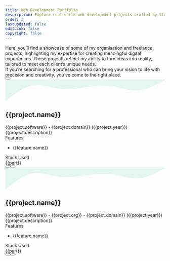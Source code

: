 ```yaml
---
title: Web Development Portfolio
description: Explore real-world web development projects crafted by Stack Seekers. From scalable SaaS apps to stunning websites, see how we build digital experiences that drive results. Freelance projects in custom web and app development, including booking platforms, dashboards, and analytics tools. Built with React, Node.js, and modern tech stacks.
order: 2
lastUpdated: false
editLink: false
copyright: false
---
```


<div class="flex flex-column gap-4 my-6 line-height-4">
  <div>
    Here, you’ll find a showcase of some of my organisation and freelance
    projects, highlighting my expertise for creating meaningful digital
    experiences. These projects reflect my ability to turn ideas into reality,
    tailored to meet each client’s unique needs.
  </div>
  <div>
    If you’re searching for a professional who can bring your vision to life
    with precision and creativity, you’ve come to the right place.
  </div>
  <div>
    <a
      href="https://cal.com/stackseekers"
      size="large"
      color="deeppink"
      class="flex justify-content-center text-center no-underline mt-4"
    >
      <Button
        label="Build Your Vision with Us!"
        icon="pi pi-calendar-clock"
        severity="primary"
        raised
        rounded
      />
    </a>
  </div>
</div>

<!-- Vertical Tabs Navigation -->
<div class="p-d-flex p-flex-column p-mr-3">
      <div class="grid my-6 gap-8">
        <div
          class="vp-feature-item col-12 shadow-1 m-0 p-0"
          v-for="(project, index) in freelance"
          :id="project.name"
        >
          <svg xmlns="http://www.w3.org/2000/svg" viewBox="0 120 1440 200">
            <path
              fill="#10b981"
              fill-opacity="0.1"
              d="M0,320L40,288C80,256,160,192,240,176C320,160,400,192,480,202.7C560,213,640,203,720,192C800,181,880,171,960,181.3C1040,192,1120,224,1200,218.7C1280,213,1360,171,1400,149.3L1440,128L1440,0L1400,0C1360,0,1280,0,1200,0C1120,0,1040,0,960,0C880,0,800,0,720,0C640,0,560,0,480,0C400,0,320,0,240,0C160,0,80,0,40,0L0,0Z"
            ></path>
          </svg>
          <div>
            <div class="px-4">
              <h2 itemprop="name" class="text-4xl font-bold p-0 m-0" :id="project.name">
                {{project.name}}
              </h2>
              <div class="text-xl mt-2" itemprop="operatingSystem">
                {{project.software}}
                <span class="text-sm mt-2"> - {{project.domain}}</span>
                <a class="text-sm mt-2 font-italic no-underline"
                  >({{project.year}})</a
                >
              </div>
            </div>
            <div
              class="flex md:flex-row flex-column"
              itemscope
              itemtype="https://schema.org/SoftwareApplication"
            >
              <div class="md:col-6 col-12 line-height-3 px-4">
                <div class="my-2 text-xl">{{project.description}}</div>
                <div class="flex flex-column mt-4 p-2" v-if="project.features">
                  <div class="my-2 text-l">Features</div>
                  <ul class="my-2 text-sm" v-for="feature in project.features">
                    <li>{{feature.name}}</li>
                  </ul>
                </div>
              </div>
              <div class="md:col-6 col-12">
                <link itemprop="applicationCategory" :href="project.schema" />
                <div v-if="project.images">
                  <div class="card" v-if="project.images.length != 1">
                    <Galleria
                      :value="project.images"
                      :responsiveOptions="responsiveOptions"
                      :numVisible="5"
                      :circular="true"
                      :showItemNavigators="true"
                      :showThumbnails="false"
                      :pt="{
                        prevButton: { 'aria-label': 'Previous screen of project' },
                        nextButton: { 'aria-label': 'Next screen of project' }
                      }"
                    >
                      <template #item="slotProps">
                        <img
                          :src="slotProps.item.itemImageSrc"
                          :alt="slotProps.item.alt"
                          style="width: 100%; display: block"
                          loading="eager" fetchpriority="high"
                        />
                      </template>
                    </Galleria>
                  </div>
                  <div class="card" v-else>
                    <img
                      :src="project.images[0].itemImageSrc"
                      :alt="project.images[0].alt"
                      style="width: 100%; display: block"
                      loading="eager" fetchpriority="high"
                    />
                  </div>
                </div>
              </div>
            </div>
          </div>
          <div class="flex flex-column mt-4 p-4">
            <div class="myt-2 text-l">Stack Used</div>
            <div class="flex grid mt-4 px-2">
              <Tag
                style="
                  border: 2px solid var(--border-color);
                  background: transparent;
                  color: var(--text-color);
                "
                v-for="part in project.skills"
                :key="part"
                :value="part"
                class="m-1"
              >
                <div class="flex items-center gap-2 px-1">
                  <i class="pi pi-cog" style="font-size: 1rem"></i>
                  <span class="text-base">{{part}}</span>
                </div>
              </Tag>
            </div>
            <div
              class="flex flex-row justify-content-between align-items-center gap-2"
            >
              <a
                v-if="project.link"
                :href="project.link"
                target="_blank"
                class="w-full flex flex-row no-underline mt-4"
              >
                <Button
                  label="Demo"
                  icon="pi pi-angle-double-right"
                  severity="primary"
                  raised
                  rounded
                />
              </a>
              <a
                v-if="project.codeLink"
                :href="project.codeLink"
                target="_blank"
                class="w-full flex flex-row no-underline mt-4"
              >
                <Button
                  label="Repo"
                  icon="pi pi-github"
                  severity="secondary"
                  raised
                  rounded
                />
              </a>
            </div>
          </div>
        </div>
      </div>
      <div class="grid my-6 gap-8">
      <div
        class="vp-feature-item col-12 shadow-1 m-0 p-0"
        v-for="(project, index) in projects"
      >
        <svg xmlns="http://www.w3.org/2000/svg" viewBox="0 120 1440 200">
          <path
            fill="#10b981"
            fill-opacity="0.1"
            d="M0,320L40,288C80,256,160,192,240,176C320,160,400,192,480,202.7C560,213,640,203,720,192C800,181,880,171,960,181.3C1040,192,1120,224,1200,218.7C1280,213,1360,171,1400,149.3L1440,128L1440,0L1400,0C1360,0,1280,0,1200,0C1120,0,1040,0,960,0C880,0,800,0,720,0C640,0,560,0,480,0C400,0,320,0,240,0C160,0,80,0,40,0L0,0Z"
          ></path>
        </svg>
        <div>
          <div class="px-4">
            <h2 itemprop="name" class="text-4xl font-bold p-0 m-0" :id="project.name">
              {{project.name}}
            </h2>
            <div class="text-xl mt-2" itemprop="operatingSystem">
              {{project.software}}
              <span class="text-sm mt-2"> - {{project.org}}</span>
              <span class="text-sm mt-2 font-italic">
                - {{project.domain}}</span
              >
              <a class="text-sm mt-2 font-italic no-underline"
                >({{project.year}})</a
              >
            </div>
          </div>
          <div
            class="flex md:flex-row flex-column"
            itemscope
            itemtype="https://schema.org/SoftwareApplication"
          >
            <div class="md:col-6 col-12 px-4">
              <div class="my-2 text-xl line-height-3">
                {{project.description}}
              </div>
              <div class="flex flex-column mt-4 p-2" v-if="project.features">
                <div class="my-2 text-l">Features</div>
                <ul class="my-2 text-sm" v-for="feature in project.features">
                  <li class="line-height-3">{{feature.name}}</li>
                </ul>
              </div>
            </div>
            <div class="md:col-6 col-12">
              <link itemprop="applicationCategory" :href="project.schema" />
              <div v-if="project.images">
                <div class="card" v-if="project.images.length != 1">
                  <Galleria
                    :value="project.images"
                    :responsiveOptions="responsiveOptions"
                    :numVisible="5"
                    :circular="true"
                    :showItemNavigators="true"
                    :showThumbnails="false"
                    :pt="{
                      prevButton: { 'aria-label': 'Previous screen of project' },
                      nextButton: { 'aria-label': 'Next screen of project' }
                    }"
                  >
                    <template #item="slotProps">
                      <img
                        :src="slotProps.item.itemImageSrc"
                        :alt="slotProps.item.alt"
                        style="width: 100%; display: block"
                        loading="eager" fetchpriority="high"
                      />
                    </template>
                  </Galleria>
                </div>
                <div class="card" v-else>
                  <img
                    :src="project.images[0].itemImageSrc"
                    :alt="project.images[0].alt"
                    style="width: 100%; display: block"
                    loading="eager" fetchpriority="high"
                  />
                </div>
              </div>
            </div>
          </div>
        </div>
        <div class="flex flex-column mt-4 p-4">
          <div class="mt-2 text-l">Stack Used</div>
          <div class="flex grid mt-4 px-2">
            <Tag
              style="
                border: 2px solid var(--border-color);
                background: transparent;
                color: var(--text-color);
              "
              v-for="part in project.skills"
              :key="part"
              :value="part"
              class="m-1"
            >
              <div class="flex items-center gap-2 px-1">
                <i class="pi pi-cog" style="font-size: 1rem"></i>
                <span class="text-base">{{part}}</span>
              </div>
            </Tag>
          </div>
          <div
            class="flex flex-row justify-content-between align-items-center gap-2"
          >
            <a
              v-if="project.link"
              :href="project.link"
              target="_blank"
              class="w-full flex flex-row no-underline mt-4"
            >
              <Button
                label="Live Demo"
                icon="pi pi-angle-double-right"
                severity="primary"
                raised
                rounded
              />
            </a>
            <a
              v-if="project.codeLink"
              :href="project.codeLink"
              target="_blank"
              class="w-full flex flex-row no-underline mt-4"
            >
              <Button
                label="Repo"
                icon="pi pi-github"
                severity="secondary"
                raised
                rounded
              />
            </a>
          </div>
        </div>
      </div>
    </div>
</div>

<script setup lang="ts">
  import { ref } from "vue";

  const images = ref();
  const responsiveOptions = ref([
    {
      breakpoint: "1300px",
      numVisible: 4,
    },
    {
      breakpoint: "575px",
      numVisible: 1,
    },
  ]);

  const projects = [
    {
      name: "Trokka Attraction",
      description: "Book Attractions and Tours for Your Next Holiday",
      skills: [
        "Javascript",
        "ES6",
        "VueJs",
        "Vuex",
        "Axios",
        "API integration",
        "ExpressJS",
        "MongoDB",
        "Git",
        "EC2",
      ],
      software: "Web",
      features: [
        {
          name: "Show Tours and Attraction of Malaysia",
        },
        {
          name: "Popular activities based on rating and demand",
        },
        {
          name: "Activities and details based on location",
        },
        {
          name: "Book and share attractions with other people",
        },
        {
          name: "Discount system based on promo code",
        },
        {
          name: "Payment system using Boost wallet and other payment methods",
        },
        {
          name: "Custom CMS backend system to add, update, and delete tours and attractions",
        },
      ],
      org: "Catch That Bus",
      year: "2019",
      domain: "Leisure, travel, and tourism",
      schema: "https://schema.org/DeveloperApplication",
      link: "https://m.trokka.com/attraction",
      images: [
        {
          itemImageSrc: "/img/projects/trokka.webp",
          alt: "Trokka.com | Book Attractions and Tours for Your Next Holiday",
        },
      ],
    },
    {
      name: "Catch That Bus",
      description: "Book Malaysia and Singapore bus tickets online.",
      skills: [
        "Javascript",
        "ES6",
        "VueJs",
        "Vuex",
        "Axios",
        "Cordova",
        "API integration",
        "ExpressJS",
        "MongoDB",
        "Git",
        "EC2"
      ],
      software: "Web / IOS APP",
      features: [
        {
          name: "Search for a bus by choosing from the destination and to the destination in Malaysia for dates.",
        },
        {
          name: "Sort and filter on available buses",
        },
        {
          name: "Seat visualization of a bus",
        },
        {
          name: "Booking system to handle concurrent requests",
        },
        {
          name: "Discount system based on coupon code",
        },
        {
          name: "Insurance integration for travellers",
        },
        {
          name: "Payment system using wallets and cards",
        },
        {
          name: "Webview for Boost wallet",
        },
        {
          name: "Multiple language support",
        },
        {
          name: "Multiple Currency support",
        },
        {
          name: "Bus Booked history",
        },
        {
          name: "Bus onboarding system for admin and bus operator",
        },
      ],
      org: "Catch That Bus",
      year: "2019",
      domain: "Leisure, travel, and tourism",
      schema: "https://schema.org/DeveloperApplication",
      // link: "https://m.catchthatbus.com",
      iosLink: "https://apps.apple.com/my/app/catchthatbus/id1025824078",
      images: [
        {
          itemImageSrc: "/img/projects/catchthatbus.webp",
          alt: "Book Malaysia and Singapore bus tickets online. | CatchThatBus",
        },
        {
          itemImageSrc:
            "https://is1-ssl.mzstatic.com/image/thumb/Purple113/v4/ad/b9/3b/adb93b8f-08b6-ac23-8f9e-906f7b2529c2/pr_source.png/230x0w.png",
          alt: "IOS app for booking Malaysia and Singapore bus tickets online | CatchThatBus",
        },
      ],
    },
    {
      name: "Partner Dashboard Upstox",
      description: "Open a sub-broker account with Upstox.",
      skills: ["AngularJS", "MongoDB", "MSSQL", "LoopbackJS"],
      software: "Web",
      features: [
        {
          name: "Refer and earn program",
        },
        {
          name: "Track lead referred",
        },
        {
          name: "Ambassador program",
        },
        {
          name: "Royalty program",
        },
        {
          name: "Track customer referred",
        },
        {
          name: "Dashboard to show earnings based on the program",
        },
        {
          name: "Search by name and UCC",
        },
        {
          name: "Earning report based on the customer trade",
        },
      ],
      org: "Upstox",
      year: "2018",
      domain: "Fintech",
      schema: "https://schema.org/BusinessApplication",
      link: "https://upstox.com/sub-broker/",
      images: [
        {
          itemImageSrc: "/img/projects/partnerUpstox/partnerUpstox.webp",
          alt: "Open a sub-broker account with Upstox.",
        },
        {
          itemImageSrc: "/img/projects/partnerUpstox/dashboard.webp",
          alt: "Open a sub-broker account with Upstox.",
        },
        {
          itemImageSrc: "/img/projects/partnerUpstox/leads.webp",
          alt: "Open a sub-broker account with Upstox.",
        },
        {
          itemImageSrc: "/img/projects/partnerUpstox/customer.webp",
          alt: "Open a sub-broker account with Upstox.",
        },
        {
          itemImageSrc: "/img/projects/partnerUpstox/earning.webp",
          alt: "Open a sub-broker account with Upstox.",
        },
      ],
    },
    {
      name: "Open Demat Account for Upstox",
      description:
        "Open a Demat Account Online: Demat Account Opening at Upstox",
      skills: ["AngularJS", "MongoDB", "MSSQL", "LoopbackJS", "Digital Ocean"],
      software: "Web",
      features: [
        {
          name: "Open a Demat account with document upload.",
        },
        {
          name: "PAN, Aadhar, IPV, and cancelled check verification",
        },
        {
          name: "Lead to CRM system",
        },
        {
          name: "Scrutiny of lead",
        },
        {
          name: "Upload details to NSE, BSE, and MCX",
        },
        {
          name: "Report based on the flow of lead",
        },
      ],
      org: "Upstox",
      year: "2017",
      domain: "Fintech",
      schema: "https://schema.org/BusinessApplication",
      link: "https://upstox.com/open-demat-account/",
      images: [
        {
          itemImageSrc: "/img/projects/openDemat.webp",
          alt: "Open a Demat Account Online: Demat Account Opening at Upstox",
        },
      ],
    },
    {
      name: "Call Matrix",
      description: "Call Intelligence, Marketing, and Analytics Platform",
      skills: ["NodeJS", "MongoDB", "MSSQL", "HapiJS", "Digital Ocean"],
      software: "Web",
      features: [
        {
          name: "Create a campaign for the call",
        },
        {
          name: "Create a bundle of campaigns for the call",
        },
        {
          name: "Buy local & toll-free numbers",
        },
        {
          name: "Call Recording and Off-Hour Call Handling",
        },
        {
          name: "Funnel to redirect the call based on the multi-level IVR",
        },
        {
          name: "Report of bundle, CDR, and offer based on hour, week, and geolocation",
        },
        {
          name: "Dashboard to get a birds-eye view",
        },
        {
          name: "Google AdWords API integration",
        },
        {
          name: "User authorization based on role",
        },
      ],
      org: "Mobistreak",
      year: "2015",
      domain: "Digital Marketing",
      schema: "https://schema.org/BusinessApplication",
      link: "https://callmatrix.io/",
      images: [
        {
          itemImageSrc: "/img/projects/callmatrix/callmatrix.webp",
          alt: "CallMatrix - Call Intelligence, Marketing, and Analytics Platform",
        },
        {
          itemImageSrc: "/img/projects/callmatrix/mobistreak.webp",
          alt: "CallMatrix - Call Intelligence, Marketing, and Analytics Platform",
        },
      ],
    },
  ];

  const freelance = [
    {
      name: "SR-22 insurance Now",
      skills: ["Next.Js", "React.Js","NodeJS", "JSON", "API", "Digital Ocean", "Lighthouse","SEO"],
      description:
        "Need a Cheap SR-22 Insurance? Compare & save on SR22 Insurance from top providers.",
      software: "Web",
      org: "Mobistreak",
      year: "2025",
      domain: "Digital Marketing",
      schema: "https://schema.org/BusinessApplication",
      link: "https://sr22insurancenow.com/",
      features: [
        {name:"Campaign owners need fast, dynamic, and conversion-focused websites to maximize ROI from ad campaigns.",},
        {
          name: "Dynamic Landing Pages: Generated from a flexible JSON structure for quick deployment.",
        },
        {
          name: "Click-to-Call Ads: Location-based phone numbers to boost conversions.",
        },
        {
          name: "Auto-Complete Location Input: Enhances user experience and reduces friction.",
        },
        {
          name: "WebP Image Optimization: Ensures lightning-fast load speeds.",
        },
        {
          name: "Google Analytics Integration: Tracks performance for data-driven decisions.",
        },
        {
          name: "Custom Components: Built from scratch for full flexibility and scalability.",
        },
        {
          name: "Mobile Optimization & Accessibility: Ensures seamless experiences for all users.",
        },
        {name:"Dynamic Content: JSON-driven landing pages tailored for campaigns.",},
        {name:"Performance Optimization: WebP images and lazy loading for faster pages.",},
        {name:"SEO & Analytics: Designed to convert traffic into leads while tracking every interaction.",},
      ],
      images: [
        {
          itemImageSrc: "/img/home/projects/sr22.webp",
          alt: "SR-22 insurance Now",
        },
        {
          itemImageSrc: "/img/projects/sr22/why_need_sr22.webp",
          alt: "why need sr22 insurance Now",
        },
        {
          itemImageSrc: "/img/projects/sr22/how_to_get_sr22.webp",
          alt: "how to get sr22 insurance Now",
        },
        {
          itemImageSrc: "/img/projects/sr22/landing_page.webp",
          alt: "Landing page sr22 insurance Now",
        },
        {
          itemImageSrc: "/img/projects/sr22/states_map.webp",
          alt: "states map sr22 insurance Now",
        },
        {
          itemImageSrc: "/img/projects/sr22/sr22_city.webp",
          alt: "sr22 city list",
        },
        {
          itemImageSrc: "/img/projects/sr22/auto_complete_zip_code.webp",
          alt: "auto complete zip code sr22 insurance Now",
        },
        {
          itemImageSrc: "/img/projects/sr22/render_json.webp",
          alt: "JSON reader for sr22 insurance Now",
        },
      ],
    },
    {
      name: "Momentum Incident Management",
      description:
        "A structured process for identifying, analyzing, and resolving incidents that disrupt an organization's operations",
      skills: ["Vue3", "PrimeVue","vite","Pinia", "vee-validate","Tailwind", "Node.Js", "Express.Js", "Swagger.Js","MongoDB","vercel"],
      software: "Web",
      org: "Momentum",
      year: "2025",
      domain: "IT Service",
      schema: "https://schema.org/BusinessApplication",
      link: "https://momentum-chi-brown.vercel.app/",
      features:[
        {name :"No More Clunky UI – Nested tables & column-based filtering (text, date, select) make incident tracking effortless.",},
        {name :"Nested CRUD for Incidents & Tasks – Create, update, and manage tasks seamlessly, with an option to add notes.",},
        {name :"Choose & Create CIs – Define and manage configuration items with ease.",},
        {name :"Automate with Swagger APIs – Ready for CI/CD pipelines, making integrations a breeze.",},
        {name :"Seamless Deployment – Frontend & backend deployed on Vercel for high performance.",},
        {name :"MongoDB Seeding – Easily set up initial data for a smooth start.",},
        {name :"Swagger Documentation – Well-documented APIs for easy collaboration and scaling.",},
        {name :"No Costly Subscriptions – A powerful alternative to expensive service management platforms",},
      ],
      images: [
        {
          itemImageSrc: "/img/home/projects/momentum_incident_management.webp",
          alt: "Incident Management",
        },
        {
          itemImageSrc: "/img/projects/momentum/swagger.webp",
          alt: "Incident Management swagger api docs",
        },
        {
          itemImageSrc: "/img/projects/momentum/expanded_incident.webp",
          alt: "Incident Management expanded incident",
        },
        {
          itemImageSrc: "/img/projects/momentum/sorting_searching.webp",
          alt: "Incident Management sorting searching",
        },{
          itemImageSrc: "/img/projects/momentum/download_incidents.webp",
          alt: "Incident Management download incidents",
        },{
          itemImageSrc: "/img/projects/momentum/incident_notes_task.webp",
          alt: "Incident Management incident notes,task",
        },
        {
          itemImageSrc: "/img/projects/momentum/edit_notes.webp",
          alt: "Incident Management edit notes",
        },
        {
          itemImageSrc: "/img/projects/momentum/view_notes.webp",
          alt: "Incident Management view notes",
        },
        {
          itemImageSrc: "/img/projects/momentum/edit_task.webp",
          alt: "Incident Management edit task",
        },
        {
          itemImageSrc: "/img/projects/momentum/edit_incident.webp",
          alt: "Incident Management edit incident",
        },
        {
          itemImageSrc: "/img/projects/momentum/login.webp",
          alt: "Incident Management Login",
        },
        {
          itemImageSrc: "/img/projects/momentum/register.webp",
          alt: "Incident Management register",
        },
      ],
    },
    {
      name: "Tech Create",
      description: "A landing page for tech ",
      skills: ["Vue3", "PrimeVue","CSS3", "vercel"],
      software: "Web",
      org: "LV",
      year: "2025",
      domain: "IT Service",
      schema: "https://schema.org/BusinessApplication",
      link: "https://techcreate.vercel.app/",
      features:[
        {name:"Responsive Design: Seamless experience across devices.",},
        {name:"Component-Based Architecture: Efficient and scalable codebase.",},
        {name:"Modern UI/UX: Clean aesthetics with intuitive navigation",},
      ],
      images: [
        {
          itemImageSrc: "/img/home/projects/tech_create.webp",
          alt: "landing page for tech",
        },
      ],
    },
    {
      name: "Qatar Airways widget",
      description:
        "Book flights to destinations around the world with Qatar Airways and fly on board an award-winning airline. Enjoy special fares, collect Avios, and more.",
      skills: [
        "Javascript",
        "ES6",
        "Vue3",
        "Landingi",
        "Pinia",
        "Vite",
        "Axios",
        "Express",
        "API integration",
        "MongoDB",
        "Git",
        "EC2",
        "Eslint",
        "Prettier",
      ],
      software: "Web",
      features: [
        {
          name: "Widget for Flight Booking",
        },
        {
          name: "Widget for Flight + Hotel Booking",
        },
        {
          name: "Widget for Transfer Booking",
        },
        {
          name: "Use widget with any CMS Platform like Landingi",
        },
      ],
      org: "TUI",
      year: "2021",
      domain: "Leisure, travel, and tourism",
      schema: "https://schema.org/DeveloperApplication",
      link: "https://holidays.qatarairways.com/en-in/avios",
      images: [
        {
          itemImageSrc: "/img/projects/quatar/placeholder.webp",
          alt: "Quatar Airways",
        },
        {
          itemImageSrc: "/img/projects/quatar/qutar_airways.webp",
          alt: "Quatar Airways",
        },
        {
          itemImageSrc: "/img/projects/quatar/thumbnail.webp",
          alt: "Quatar Airways",
        },
        {
          itemImageSrc: "/img/projects/quatar/quatar.webp",
          alt: "Quatar Airways",
        },
      ],
    },
    {
      name: "Recipes",
      description: "Recipes: Social Network",
      skills: [
        "Javascript",
        "ES6",
        "Vue3",
        "Pinia",
        "Quasar",
        "Vite",
        "Axios",
        "Express",
        "API integration",
        "MongoDB",
        "Git",
        "EC2",
        "Eslint",
        "Prettier",
      ],
      software: "Web",
      features: [
        {
          name: "Authentication with Incognigo pool",
        },
        {
          name: "Create and Share recipes with friends",
        },
        {
          name: "Search recipes",
        },
        {
          name: "List and share your recipes direction or ingradients",
        },
        {
          name: "Rate and review for recipe",
        },
      ],
      org: "Freelance",
      year: "2020",
      domain: "Food Blogging",
      schema: "https://schema.org/DeveloperApplication",
      link: "http://recipes-client.s3-website.ap-south-1.amazonaws.com/",
      codeLink: "https://github.com/heartstchr/recipe",
      images: [
        {
          itemImageSrc: "/img/home/projects/Recipe.webp",
          alt: "Recipes - Login page | Recipes",
        },
        {
          itemImageSrc: "/img/projects/recipe/login.webp",
          alt: "Recipes - Login page | Recipes",
        },
        {
          itemImageSrc: "/img/projects/recipe/register.webp",
          alt: "Recipes - Register page | Recipes",
        },
        {
          itemImageSrc: "/img/projects/recipe/home.webp",
          alt: "Recipes - Home page | Recipes",
        },
        {
          itemImageSrc: "/img/projects/recipe/direction.webp",
          alt: "Recipes - Directions page | Recipes",
        },
        {
          itemImageSrc: "/img/projects/recipe/ingredients.webp",
          alt: "Recipes - Ingredients page | Recipes",
        },
        {
          itemImageSrc: "/img/projects/recipe/addrecipe.webp",
          alt: "Recipes - Add Recipe page | Recipes",
        },
        {
          itemImageSrc: "/img/projects/recipe/search.webp",
          alt: "Recipes - Search page | Recipes",
        },
        {
          itemImageSrc: "/img/projects/recipe/share.webp",
          alt: "Recipes - Share screen | Recipes",
        },
      ],
    },
    {
      name: "Tv Maze",
      description: "TVmaze: Add TV information to your website or app.",
      skills: [
        "Javascript",
        "ES6",
        "VueJs",
        "Vuex",
        "Quasar",
        "Axios",
        "API integration",
        "Git",
        "EC2",
        "Eslint",
        "Prettier",
      ],
      software: "Web",
      features: [
        {
          name: "Popular Tv shows sorted based on rating",
        },
        {
          name: "Tv shows based on genre",
        },
        {
          name: "Search Tv shows",
        },
        {
          name: "Details Tv shows",
        },
        {
          name: "Episodes, cast and crew of a Tv shows",
        },
      ],
      org: "Freelance",
      year: "2020",
      domain: "Entertainment",
      schema: "https://schema.org/DeveloperApplication",
      link: "https://heartstchr.github.io/tvmaze/",
      codeLink: "https://github.com/heartstchr/tvshows",
      images: [
        {
          itemImageSrc: "/img/home/projects/tvmaze.webp",
          alt: "TVmaze - Home page. | Tv maze",
        },
        {
          itemImageSrc: "/img/projects/tvmaze/home.webp",
          alt: "TVmaze - Home page. | Tv maze",
        },
        {
          itemImageSrc: "/img/projects/tvmaze/search.webp",
          alt: "TVmaze - . Search page| Tv maze",
        },
        {
          itemImageSrc: "/img/projects/tvmaze/episodes.webp",
          alt: "TVmaze - Episodes tab. | Tv maze",
        },
        {
          itemImageSrc: "/img/projects/tvmaze/cast.webp",
          alt: "TVmaze - Cast tab. | Tv maze",
        },
        {
          itemImageSrc: "/img/projects/tvmaze/genres.webp",
          alt: "TVmaze - Genres. | Tv maze",
        },
      ],
    },
    {
      name: "Command Line Dictionary",
      description: "CLI for Dictionary",
      software: "Terminal",
      features: [
        {
          name: "Create help command for available commands",
        },
        {
          name: "Defination of a word",
        },
        {
          name: "Synonyms and antonyms of a word",
        },
        {
          name: "Get example sentence from a word",
        },
        {
          name: "Get word of the day",
        },
        {
          name: "Play word game",
        },
      ],
      org: "Freelance",
      year: "2020",
      domain: "Ed Tech",
      skills: ["Inquirer", "Commander", "Plop", "Eslint", "Prettier"],
      schema: "https://schema.org/DeveloperApplication",
      codeLink: "https://github.com/heartstchr/dic",
      images: [
        {
          itemImageSrc: "/img/projects/dictionary.webp",
          alt: "CLI for Dictionary",
        },
      ],
    },
    {
      name: "Stock Market",
      description: "Consuming socket data and plotting a real-time D3 graph",
      skills: ["D3JS", "VueJS", "NodeJS"],
      software: "Web",
      features: [
        {
          name: "Show realtime charts of a unit",
        },
        {
          name: "Show history of a unit in charts",
        },
      ],
      org: "Freelance",
      year: "2016",
      domain: "Fintech",
      schema: "https://schema.org/BusinessApplication",
      codeLink: "https://github.com/heartstchr/StockMarket",
      images: [
        {
          itemImageSrc: "/img/projects/stocks.webp",
          alt: "Consuming socket data and plotting a real-time D3 graph",
        },
      ],
    },
  ];
</script>
